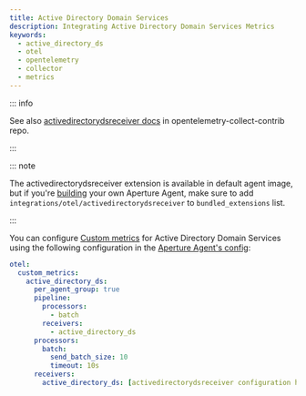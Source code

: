 ```yaml
---
title: Active Directory Domain Services
description: Integrating Active Directory Domain Services Metrics
keywords:
  - active_directory_ds
  - otel
  - opentelemetry
  - collector
  - metrics
---
```


::: info

See also [activedirectorydsreceiver docs][receiver] in opentelemetry-collect-contrib repo.

:::

::: note

The activedirectorydsreceiver extension is available in default agent image, but if you're [building][build] your own Aperture Agent, make sure to add `integrations/otel/activedirectorydsreceiver` to `bundled_extensions` list.

:::

You can configure [Custom metrics][custom-metrics] for Active Directory Domain
Services using the following configuration in the [Aperture Agent's
config][agent-config]:

```yaml
otel:
  custom_metrics:
    active_directory_ds:
      per_agent_group: true
      pipeline:
        processors:
          - batch
        receivers:
          - active_directory_ds
      processors:
        batch:
          send_batch_size: 10
          timeout: 10s
      receivers:
        active_directory_ds: [activedirectorydsreceiver configuration here]
```

[build]: /reference/aperturectl/build/agent/agent.md
[receiver]:
  https://github.com/open-telemetry/opentelemetry-collector-contrib/tree/main/receiver/activedirectorydsreceiver
[custom-metrics]: /reference/configuration/agent.md#custom-metrics-config
[agent-config]: /reference/configuration/agent.md#agent-o-t-e-l-config
